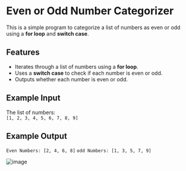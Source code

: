 # Even or Odd Number Categorizer

This is a simple program to categorize a list of numbers as even or odd using a **for loop** and **switch case**.

## Features

- Iterates through a list of numbers using a **for loop**.  
- Uses a **switch case** to check if each number is even or odd.  
- Outputs whether each number is even or odd.

## Example Input

The list of numbers:  
`[1, 2, 3, 4, 5, 6, 7, 8, 9]`

## Example Output
`Even Numbers: [2, 4, 6, 8]`
`odd Numbers: [1, 3, 5, 7, 9]`


![image](https://github.com/user-attachments/assets/c09f281a-4d1e-4ada-b9a4-8cb71779cf98)


